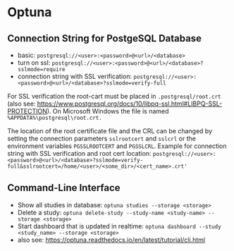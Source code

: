 # Optuna

## Connection String for PostgeSQL Database
- basic: `postgresql://<user>:<password>@<url>/<database>`
- turn on ssl: `postgresql://<user>:<password>@<url>/<database>?sslmode=require`
- connection string with SSL verification: `postgresql://<user>:<password>@<url>/<database>?sslmode=verify-full`

For SSL verification the root-cart must be placed in `.postgresql/root.crt` (also see: <https://www.postgresql.org/docs/10/libpq-ssl.html#LIBPQ-SSL-PROTECTION>). On Microsoft Windows the file is named `%APPDATA%\postgresql\root.crt.` 

The location of the root certificate file and the CRL can be changed by setting the connection parameters `sslrootcert` and `sslcrl` or the environment variables `PGSSLROOTCERT` and `PGSSLCRL`. Example for connection string with SSL verification and root cert location: `postgresql://<user>:<password>@<url>/<database>?sslmode=verify-full&sslrootcert=/home/<user>/<some_dir>/<cert_name>.crt'`

## Command-Line Interface
- Show all studies in database: `optuna studies --storage <storage>`
- Delete a study: `optuna delete-study --study-name <study-name> --storage <storage>`
- Start dashboard that is updated in realtime: `optuna dashboard --study <study_name> --storage <storage>`
- also see: <https://optuna.readthedocs.io/en/latest/tutorial/cli.html>
